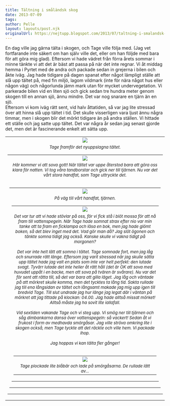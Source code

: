 ```yaml
---
title: Tältning i småländsk skog
date: 2013-07-09
tags: 	
author: Pelle
layout: layouts/post.njk
originalUrl: https://nejtupp.blogspot.com/2013/07/taltning-i-smalandsk-skog.html
---
```


<div class="separator" style="clear: both;">En dag ville jag gärna tälta i skogen, och Tage ville följa med. (Jag vet fortfarande inte säkert om han själv ville det, eller om han följde med bara för att göra mig glad). Eftersom vi hade vädret från förra årets sommar i minne tänkte vi att det är bäst att passa på när det inte regnar. Vi åt middag hemma i Pyrtet med de andra och packade sedan in grejerna i bilen och åkte iväg. Jag hade tidigare på dagen spanat efter något lämpligt ställe att slå upp tältet på, med fin miljö, lagom vildmark (inte för nära något hus eller någon väg) och någorlunda jämn mark utan för mycket undervegetation. Vi parkerade bilen vid en liten sjö och gick sedan tre hundra meter genom skogen till en annan sjö, ännu mindre. Det var nog snarare en tjärn än en sjö.</div><div class="separator" style="clear: both;"><div class="separator" style="clear: both;">Eftersom vi kom iväg rätt sent, vid halv åttatiden, så var jag lite stressad över att hinna slå upp tältet i tid. Det skulle visserligen vara ljust ännu några timmar, men i skogen blir det mörkt tidigare än på andra ställen. Vi hittade ett ställe och jag satte upp tältet. Det var några år sedan jag senast gjorde det, men det är fascinerande enkelt att sätta upp.<table cellpadding="0" cellspacing="0" class="tr-caption-container" style="float: right; margin-left: 1em; text-align: right;"><tbody><tr><td style="text-align: center;"><img src="../../../../img/Pyrtet+-+ta%CC%88ltning-PERK6568.jpg"></td></tr><tr><td class="tr-caption" style="font-size: 13px; text-align: center;"><i>Tage framför det nyuppslagna tältet.</figcaption>
</figure><table align="center" cellpadding="0" cellspacing="0" class="tr-caption-container" style="margin-left: auto; margin-right: auto; text-align: center;"><tbody><tr><td><img src="../../../../img/Pyrtet+-+ta%CC%88ltning-PERK6566.jpg"></td></tr><tr><td class="tr-caption" style="font-size: 13px;"><i>Här kommer vi att sova gott!</figcaption>
</figure>När tältet var uppe återstod bara att göra oss klara för natten. Vi tog våra tandborstar och gick ner till tjärnen. Nu var det vårt stora handfat, som Tage uttryckte det.<br><br><table align="center" cellpadding="0" cellspacing="0" class="tr-caption-container" style="margin-left: auto; margin-right: auto; text-align: center;"><tbody><tr><td><img src="../../../../img/Pyrtet+-+ta%CC%88ltning-PERK6574.jpg"></td></tr><tr><td class="tr-caption" style="font-size: 13px;"><i>På väg till vårt handfat, tjärnen.</figcaption>
</figure><table align="center" cellpadding="0" cellspacing="0" class="tr-caption-container" style="margin-left: auto; margin-right: auto; text-align: center;"><tbody><tr><td><img src="../../../../img/Pyrtet+-+ta%CC%88ltning-PERK6580.jpg"></td></tr><tr><td class="tr-caption" style="font-size: 13px;"><i>Det var tur att vi hade stövlar på oss, för vi fick stå i blöt mossa för att nå fram till vattenspegeln.</figcaption>
</figure>När Tage hade somnat strax efter nio var min tanke att ta fram en ficklampa och läsa en bok, men jag hade glömt boken, så det blev inget med det. Vad gör man då? Jag slöt ögonen och tänkte somna tidigt jag också. Kanske skulle vi vakna tidigt på morgonen?<br><br>Det var inte helt lätt att somna i tältet. Tage somnade fort, men jag låg och snurrade rätt länge. Eftersom jag varit stressad när jag skulle sätta upp tältet hade jag valt en plats som inte var helt perfekt: den lutade svagt. Tyvärr lutade det inte heller åt rätt håll (det är OK att sova med huvudet uppåt i en backe, men att sova på tvären är svårare). Nu var det för sent att rätta till, så det var bara att gilla läget. Jag låg och väntade på att mörkret skulle komma, men det tycktes ta lång tid. Sakta rullade jag till ena långsidan av tältet och långsamt makade jag mig upp igen till bredvid Tage. Till slut undrade jag hur länge jag legat där i väntan på mörkret att jag tittade på klockan: 04.00. Jag hade alltså missat mörket! Alltså måste jag ha sovit lite iallafall.<br><br>Vid sextiden vakande Tage och vi steg upp. Vi smög ner till tjärnen och såg dimbankarna dansa över vattenspegeln: så vackert! Sedan åt vi frukost i form av medhavda smörgåsar. Jag ville ströva omkring lite i skogen också, men Tage tyckte att det räckte och ville hem. Vi packade ihop.<br><br>Jag hoppas vi kan tälta fler gånger!<br><br><table align="center" cellpadding="0" cellspacing="0" class="tr-caption-container" style="margin-left: auto; margin-right: auto; text-align: center;"><tbody><tr><td><img src="../../../../img/Pyrtet+-+ta%CC%88ltning-PERK6601.jpg"></td></tr><tr><td class="tr-caption" style="font-size: 13px;"><i>Tage plockade lite blåbär och lade på smörgåsarna. De rullade lätt av...</figcaption>
</figure>
